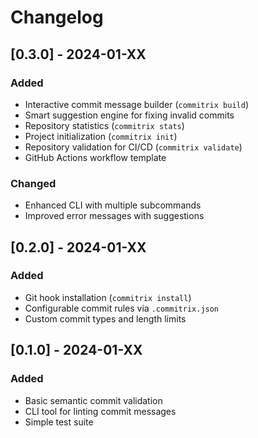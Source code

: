 # Changelog

## [0.3.0] - 2024-01-XX

### Added
- Interactive commit message builder (`commitrix build`)
- Smart suggestion engine for fixing invalid commits
- Repository statistics (`commitrix stats`)
- Project initialization (`commitrix init`)
- Repository validation for CI/CD (`commitrix validate`)
- GitHub Actions workflow template

### Changed
- Enhanced CLI with multiple subcommands
- Improved error messages with suggestions

## [0.2.0] - 2024-01-XX

### Added
- Git hook installation (`commitrix install`)
- Configurable commit rules via `.commitrix.json`
- Custom commit types and length limits

## [0.1.0] - 2024-01-XX

### Added
- Basic semantic commit validation
- CLI tool for linting commit messages
- Simple test suite